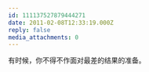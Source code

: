 ```yaml
---
id: 111137527879444271
date: 2011-02-08T12:33:19.000Z
reply: false
media_attachments: 0
---
```


有时候，你不得不作面对最差的结果的准备。

